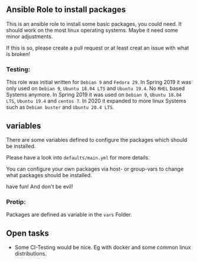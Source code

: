  Ansible Role to install packages
---------------------

This is an ansible role to install some basic packages, you could need.
It should work on the most linux operating systems. Maybe it need some minor adjustments.

If this is so, please create a pull request or at least creat an issue with what is broken!

### Testing:
This role was initial written for ``Debian 9`` and ``Fedora 29``.
In Spring 2019 it was only used on ``Debian 9``, ``Ubuntu 18.04 LTS`` and ``Ubuntu 19.4``. No ``RHEL`` based Systems anymore.
In Spring 2019 it was used on ``Debian 9``, ``Ubuntu 18.04 LTS``, ``Ubuntu 19.4`` and ``centos 7``.
In 2020 it expanded to more linux Systems such as ``Debian buster`` and ``Ubuntu 20.4 LTS``.

 variables
-----------

There are some variables defined to configure the packages which should be installed.

Please have a look into ``defaults/main.yml`` for more details.

You can configure your own packages via host- or group-vars to change what packages should be installed.

have fun! And don't be evil!

### Protip:
Packages are defined as variable in the ``vars`` Folder.

 Open tasks
------------
- Some CI-Testing would be nice. Eg with docker and some common linux distributions.
